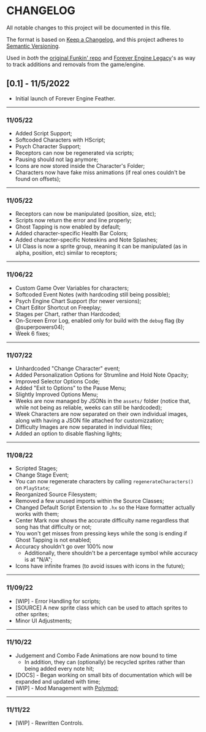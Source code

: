 # CHANGELOG

All notable changes to this project will be documented in this file.

The format is based on [Keep a Changelog](https://keepachangelog.com/en/1.0.0/), and this project adheres to [Semantic Versioning](https://semver.org/spec/v2.0.0.html).

Used in *both* the [original Funkin' repo](https://github.com/ninjamuffin99/Funkin/blob/master/CHANGELOG.md) and [Forever Engine Legacy](https://github.com/Yoshubs/Forever-Engine-Legacy/blob/master/docs/CHANGELOG.md)'s as way to track additions and removals from the game/engine.

## [0.1] - 11/5/2022
- Initial launch of Forever Engine Feather.

--------------------------
### 11/05/22
- Added Script Support;
- Softcoded Characters with HScript;
- Psych Character Support;
- Receptors can now be regenerated via scripts;
- Pausing should not lag anymore;
- Icons are now stored inside the Character's Folder;
- Characters now have fake miss animations (if real ones couldn't be found on offsets);

--------------------------
### 11/05/22

- Receptors can now be manipulated (position, size, etc);
- Scripts now return the error and line properly;
- Ghost Tapping is now enabled by default;
- Added character-specific Health Bar Colors;
- Added character-specific Noteskins and Note Splashes;
- UI Class is now a sprite group, meaning it can be manipulated (as in alpha, position, etc) similar to receptors;

--------------------------
### 11/06/22

- Custom Game Over Variables for characters;
- Softcoded Event Notes (with hardcoding still being possible);
- Psych Engine Chart Support (for newer versions);
- Chart Editor Shortcut on Freeplay;
- Stages per Chart, rather than Hardcoded;
- On-Screen Error Log, enabled only for build with the ``debug`` flag (by @superpowers04);
- Week 6 fixes;

--------------------------
### 11/07/22

- Unhardcoded "Change Character" event;
- Added Personalization Options for Strumline and Hold Note Opacity;
- Improved Selector Options Code;
- Added "Exit to Options" to the Pause Menu;
- Slightly Improved Options Menu;
- Weeks are now managed by JSONs in the ``assets/`` folder (notice that, while not being as reliable, weeks can still be hardcoded);
- Week Characters are now separated on their own individual images, along with having a JSON file attached for customizzation;
- Difficulty Images are now separated in individual files;
- Added an option to disable flashing lights;

--------------------------
### 11/08/22

- Scripted Stages;
- Change Stage Event;
- You can now regenerate characters by calling ``regenerateCharacters()`` on ``PlayState``;
- Reorganized Source Filesystem;
- Removed a few unused imports within the Source Classes;
- Changed Default Script Extension to ``.hx`` so the Haxe formatter actually works with them;
- Center Mark now shows the accurate difficulty name regardless that song has that difficulty or not;
- You won't get misses from pressing keys while the song is ending if Ghost Tapping is not enabled;
- Accuracy shouldn't go over 100% now
  * Additionally, there shouldn't be a percentage symbol while accuracy is at "N/A";
- Icons have infinite frames (to avoid issues with icons in the future);

--------------------------
### 11/09/22

- [WIP] - Error Handling for scripts;
- [SOURCE] A new sprite class which can be used to attach sprites to other sprites;
- Minor UI Adjustments;

--------------------------
### 11/10/22

- Judgement and Combo Fade Animations are now bound to time
  * In addition, they can (optionally) be recycled sprites rather than being added every note hit;
- [DOCS] - Began working on small bits of documentation which will be expanded and updated with time;
- [WIP] - Mod Management with [Polymod](https://github.com/larsiusprime/polymod);

--------------------------
### 11/11/22

- [WIP] - Rewritten Controls.
